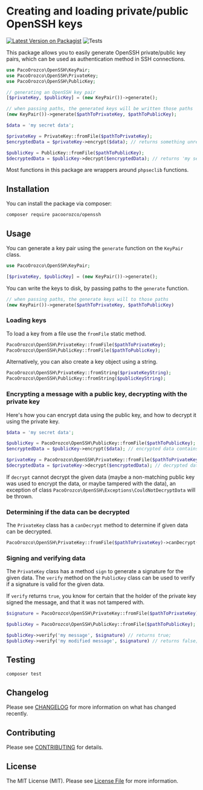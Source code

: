 # Creating and loading private/public OpenSSH keys

[![Latest Version on Packagist](https://img.shields.io/packagist/v/pacoorozco/openssh.svg?style=flat-square)](https://packagist.org/packages/spatie/crypto)
![Tests](https://github.com/pacoorozco/openssh/workflows/Tests/badge.svg)


This package allows you to easily generate OpenSSH private/public key pairs, which can be used as authentication method in SSH connections.

```php
use PacoOrozco\OpenSSH\KeyPair;
use PacoOrozco\OpenSSH\PrivateKey;
use PacoOrozco\OpenSSH\PublicKey;

// generating an OpenSSH key pair
[$privateKey, $publicKey] = (new KeyPair())->generate();

// when passing paths, the generated keys will be written those paths
(new KeyPair())->generate($pathToPrivateKey, $pathToPublicKey);

$data = 'my secret data';

$privateKey = PrivateKey::fromFile($pathToPrivateKey);
$encryptedData = $privateKey->encrypt($data); // returns something unreadable

$publicKey = PublicKey::fromFile($pathToPublicKey);
$decryptedData = $publicKey->decrypt($encryptedData); // returns 'my secret data'
```

Most functions in this package are wrappers around `phpseclib` functions.

## Installation

You can install the package via composer:

```bash
composer require pacoorozco/openssh
```

## Usage

You can generate a key pair using the `generate` function on the `KeyPair` class.

```php
use PacoOrozco\OpenSSH\KeyPair;

[$privateKey, $publicKey] = (new KeyPair())->generate();
```

You can write the keys to disk, by passing paths to the `generate` function.

```php
// when passing paths, the generate keys will to those paths
(new KeyPair())->generate($pathToPrivateKey, $pathToPublicKey)
```

### Loading keys

To load a key from a file use the `fromFile` static method.

```php
PacoOrozco\OpenSSH\PrivateKey::fromFile($pathToPrivateKey);
PacoOrozco\OpenSSH\PublicKey::fromFile($pathToPublicKey);
```

Alternatively, you can also create a key object using a string.

```php
PacoOrozco\OpenSSH\PrivateKey::fromString($privateKeyString);
PacoOrozco\OpenSSH\PublicKey::fromString($publicKeyString);
```

### Encrypting a message with a public key, decrypting with the private key

Here's how you can encrypt data using the public key, and how to decrypt it using the private key.

```php
$data = 'my secret data';

$publicKey = PacoOrozco\OpenSSH\PublicKey::fromFile($pathToPublicKey);
$encryptedData = $publicKey->encrypt($data); // encrypted data contains something unreadable

$privateKey = PacoOrozco\OpenSSH\PrivateKey::fromFile($pathToPrivateKey);
$decryptedData = $privateKey->decrypt($encryptedData); // decrypted data contains 'my secret data'
```

If `decrypt` cannot decrypt the given data (maybe a non-matching public key was used to encrypt the data, or maybe tampered with the data), an exception of class `PacoOrozco\OpenSSH\Exceptions\CouldNotDecryptData` will be thrown.

### Determining if the data can be decrypted

The `PrivateKey` class has a `canDecrypt` method to determine if given data can be decrypted.

```php
PacoOrozco\OpenSSH\PrivateKey::fromFile($pathToPrivateKey)->canDecrypt($data); // returns a boolean;
```

### Signing and verifying data

The `PrivateKey` class has a method `sign` to generate a signature for the given data. The `verify` method on the `PublicKey` class can be used to verify if a signature is valid for the given data.

If `verify` returns `true`, you know for certain that the holder of the private key signed the message, and that it was not tampered with.

```php
$signature = PacoOrozco\OpenSSH\PrivateKey::fromFile($pathToPrivateKey)->sign('my message'); // returns a string

$publicKey = PacoOrozco\OpenSSH\PublicKey::fromFile($pathToPublicKey);

$publicKey->verify('my message', $signature) // returns true;
$publicKey->verify('my modified message', $signature) // returns false;
```

## Testing

``` bash
composer test
```

## Changelog

Please see [CHANGELOG](CHANGELOG.md) for more information on what has changed recently.

## Contributing

Please see [CONTRIBUTING](CONTRIBUTING.md) for details.

## License

The MIT License (MIT). Please see [License File](LICENSE.md) for more information.
